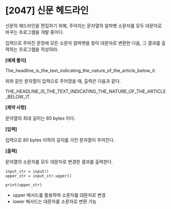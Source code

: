 # [2047] 신문 헤드라인 #

신문의 헤드라인을 편집하기 위해, 주어지는 문자열의 알파벳 소문자를 모두 대문자로 바꾸는 프로그램을 개발 중이다.

입력으로 주어진 문장에 모든 소문자 알파벳을 찾아 대문자로 변환한 다음, 그 결과를 출력하는 프로그램을 작성하라.


**[예제 풀이]**

The_headline_is_the_text_indicating_the_nature_of_the_article_below_it.

위와 같은 문자열이 입력으로 주어졌을 때, 출력은 다음과 같다.

THE_HEADLINE_IS_THE_TEXT_INDICATING_THE_NATURE_OF_THE_ARTICLE_BELOW_IT.


**[제약 사항]**

문자열의 최대 길이는 80 bytes 이다.

**[입력]**

입력으로 80 bytes 이하의 길이를 가진 문자열이 주어진다.

**[출력]**

문자열의 소문자를 모두 대문자로 변경한 결과를 출력한다.

```
input_str = input()
upper_str = input_str.upper()

print(upper_str)
```

- upper 메서드를 활용하여 소문자를 대문자로 변경
- lower 메서드는 대문자를 소문자로 변환 가능